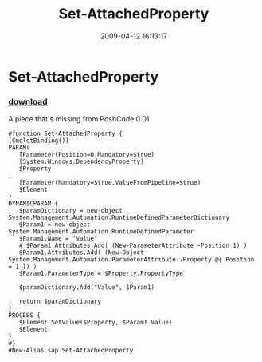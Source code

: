 ﻿---
pid:            1017
parent:         0
children:       
poster:         Joel Bennett
title:          Set-AttachedProperty
date:           2009-04-12 16:13:17
description:    A piece that's missing from PoshCode 0.01
format:         posh
---

# Set-AttachedProperty

### [download](1017.ps1)  

A piece that's missing from PoshCode 0.01

```posh
#function Set-AttachedProperty {
[CmdletBinding()]
PARAM(
   [Parameter(Position=0,Mandatory=$true)
   [System.Windows.DependencyProperty]
   $Property
,
   [Parameter(Mandatory=$true,ValueFromPipeline=$true)
   $Element
)
DYNAMICPARAM {
   $paramDictionary = new-object System.Management.Automation.RuntimeDefinedParameterDictionary
   $Param1 = new-object System.Management.Automation.RuntimeDefinedParameter
   $Param1.Name = "Value"
   # $Param1.Attributes.Add( (New-ParameterAttribute -Position 1) )
   $Param1.Attributes.Add( (New-Object System.Management.Automation.ParameterAttribute -Property @{ Position = 1 }) )
   $Param1.ParameterType = $Property.PropertyType
           
   $paramDictionary.Add("Value", $Param1)
   
   return $paramDictionary
}
PROCESS {
   $Element.SetValue($Property, $Param1.Value)
   $Element
}
#}
#New-Alias sap Set-AttachedProperty

```
